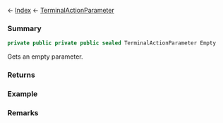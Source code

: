← [Index](Api-Index) ← [TerminalActionParameter](Sandbox.ModAPI.Ingame.TerminalActionParameter)

### Summary

```csharp
private public private public sealed TerminalActionParameter Empty
```

Gets an empty parameter.

### Returns

### Example

### Remarks

